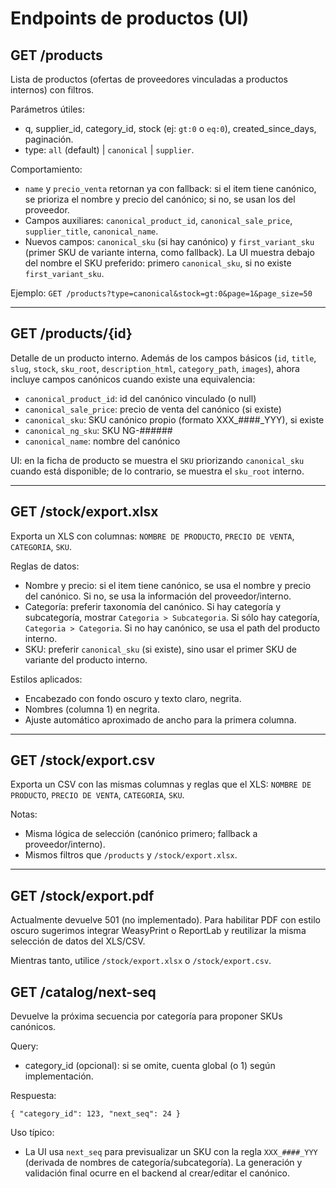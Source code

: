 <!-- NG-HEADER: Nombre de archivo: API_PRODUCTS.md -->
<!-- NG-HEADER: Ubicación: docs/API_PRODUCTS.md -->
<!-- NG-HEADER: Descripción: Documentación de endpoints de productos relevantes para UI. -->
<!-- NG-HEADER: Lineamientos: Ver AGENTS.md -->

# Endpoints de productos (UI)

## GET /products
Lista de productos (ofertas de proveedores vinculadas a productos internos) con filtros.

Parámetros útiles:
- q, supplier_id, category_id, stock (ej: `gt:0` o `eq:0`), created_since_days, paginación.
- type: `all` (default) | `canonical` | `supplier`.

Comportamiento:
- `name` y `precio_venta` retornan ya con fallback: si el item tiene canónico, se prioriza el nombre y precio del canónico; si no, se usan los del proveedor.
- Campos auxiliares: `canonical_product_id`, `canonical_sale_price`, `supplier_title`, `canonical_name`.
- Nuevos campos: `canonical_sku` (si hay canónico) y `first_variant_sku` (primer SKU de variante interna, como fallback). La UI muestra debajo del nombre el SKU preferido: primero `canonical_sku`, si no existe `first_variant_sku`.

Ejemplo:
`GET /products?type=canonical&stock=gt:0&page=1&page_size=50`

---

## GET /products/{id}
Detalle de un producto interno. Además de los campos básicos (`id`, `title`, `slug`, `stock`, `sku_root`, `description_html`, `category_path`, `images`), ahora incluye campos canónicos cuando existe una equivalencia:

- `canonical_product_id`: id del canónico vinculado (o null)
- `canonical_sale_price`: precio de venta del canónico (si existe)
- `canonical_sku`: SKU canónico propio (formato XXX_####_YYY), si existe
- `canonical_ng_sku`: SKU NG-######
- `canonical_name`: nombre del canónico

UI: en la ficha de producto se muestra el `SKU` priorizando `canonical_sku` cuando está disponible; de lo contrario, se muestra el `sku_root` interno.

---

## GET /stock/export.xlsx
Exporta un XLS con columnas: `NOMBRE DE PRODUCTO`, `PRECIO DE VENTA`, `CATEGORIA`, `SKU`.

Reglas de datos:
- Nombre y precio: si el item tiene canónico, se usa el nombre y precio del canónico. Si no, se usa la información del proveedor/interno.
- Categoría: preferir taxonomía del canónico. Si hay categoría y subcategoría, mostrar `Categoria > Subcategoria`. Si sólo hay categoría, `Categoria > Categoria`. Si no hay canónico, se usa el path del producto interno.
- SKU: preferir `canonical_sku` (si existe), sino usar el primer SKU de variante del producto interno.

Estilos aplicados:
- Encabezado con fondo oscuro y texto claro, negrita.
- Nombres (columna 1) en negrita.
- Ajuste automático aproximado de ancho para la primera columna.

---

## GET /stock/export.csv
Exporta un CSV con las mismas columnas y reglas que el XLS: `NOMBRE DE PRODUCTO`, `PRECIO DE VENTA`, `CATEGORIA`, `SKU`.

Notas:
- Misma lógica de selección (canónico primero; fallback a proveedor/interno).
- Mismos filtros que `/products` y `/stock/export.xlsx`.

---

## GET /stock/export.pdf
Actualmente devuelve 501 (no implementado). Para habilitar PDF con estilo oscuro sugerimos integrar WeasyPrint o ReportLab y reutilizar la misma selección de datos del XLS/CSV.

Mientras tanto, utilice `/stock/export.xlsx` o `/stock/export.csv`.

## GET /catalog/next-seq
Devuelve la próxima secuencia por categoría para proponer SKUs canónicos.

Query:
- category_id (opcional): si se omite, cuenta global (o 1) según implementación.

Respuesta:
```
{ "category_id": 123, "next_seq": 24 }
```

Uso típico:
- La UI usa `next_seq` para previsualizar un SKU con la regla `XXX_####_YYY` (derivada de nombres de categoría/subcategoría). La generación y validación final ocurre en el backend al crear/editar el canónico.
